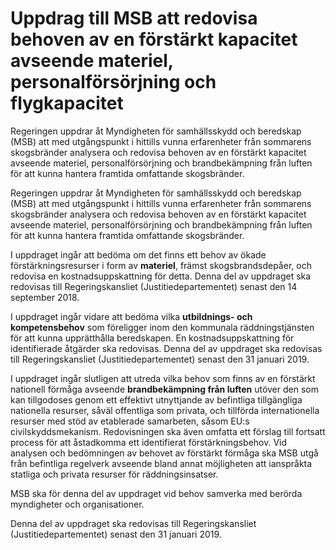 # Uppdrag till MSB att redovisa behoven av en förstärkt kapacitet avseende materiel, personalförsörjning och flygkapacitet

Regeringen uppdrar åt Myndigheten för samhällsskydd och beredskap (MSB) att med utgångspunkt i hittills vunna erfarenheter från sommarens skogsbränder analysera och redovisa behoven av en förstärkt kapacitet avseende materiel, personalförsörjning och brandbekämpning från luften för att kunna hantera framtida omfattande skogsbränder.

Regeringen uppdrar åt Myndigheten för samhällsskydd och beredskap (MSB) att med utgångspunkt i hittills vunna erfarenheter från sommarens skogsbränder analysera och redovisa behoven av en förstärkt kapacitet avseende materiel, personalförsörjning och brandbekämpning från luften för att kunna hantera framtida omfattande skogsbränder.

I uppdraget ingår att bedöma om det finns ett behov av ökade förstärkningsresurser i form av **materiel**, främst skogsbrandsdepåer, och redovisa en kostnadsuppskattning för detta. Denna del av uppdraget ska redovisas till Regeringskansliet (Justitiedepartementet) senast den 14 september 2018.

I uppdraget ingår vidare att bedöma vilka **utbildnings- och kompetensbehov** som föreligger inom den kommunala räddningstjänsten för att kunna upprätthålla beredskapen. En kostnadsuppskattning för identifierade åtgärder ska redovisas. Denna del av uppdraget ska redovisas till Regeringskansliet (Justitiedepartementet) senast den 31 januari 2019.

I uppdraget ingår slutligen att utreda vilka behov som finns av en förstärkt nationell förmåga avseende **brandbekämpning från luften** utöver den som kan tillgodoses genom ett effektivt utnyttjande av befintliga tillgängliga nationella resurser, såväl offentliga som privata, och tillförda internationella resurser med stöd av etablerade samarbeten, såsom EU:s civilskyddsmekanism. Redovisningen ska även omfatta ett förslag till fortsatt process för att åstadkomma ett identifierat förstärkningsbehov. Vid analysen och bedömningen av behovet av förstärkt förmåga ska MSB utgå från befintliga regelverk avseende bland annat möjligheten att ianspråkta statliga och privata resurser för räddningsinsatser.

MSB ska för denna del av uppdraget vid behov samverka med berörda
myndigheter och organisationer.

Denna del av uppdraget ska redovisas till Regeringskansliet (Justitiedepartementet) senast den 31 januari 2019.
